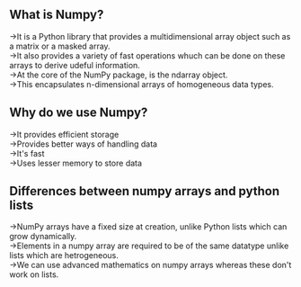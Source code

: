 <h2>What is Numpy?</h2>
->It is a Python library that provides a multidimensional array object such as a matrix or a masked array.<br>
->It also provides a variety of fast operations whuch can be done on these arrays to derive udeful information.<br>
->At the core of the NumPy package, is the ndarray object.<br>
->This encapsulates n-dimensional arrays of homogeneous data types.<br>

<h2>Why do we use Numpy?</h2>
->It provides efficient storage<br>
->Provides better ways of handling data<br>
->It's fast<br>
->Uses lesser memory to store data<br>

<h2>Differences between numpy arrays and python lists</h2>
->NumPy arrays have a fixed size at creation, unlike Python lists which can grow dynamically.<br>
->Elements in a numpy array are required to be of the same datatype unlike lists which are hetrogeneous.<br>
->We can use advanced mathematics on numpy arrays whereas these don't work on lists.<br>
